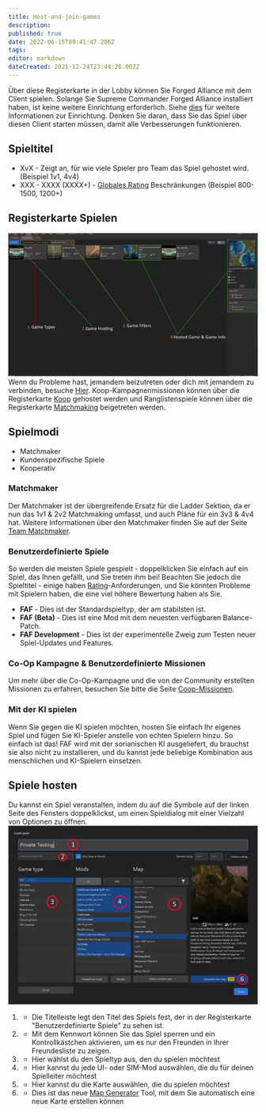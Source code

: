 ```yaml
---
title: Host-and-join-games
description: 
published: true
date: 2022-06-15T09:41:47.286Z
tags: 
editor: markdown
dateCreated: 2021-12-24T23:44:26.007Z
---
```


Über diese Registerkarte in der Lobby können Sie Forged Alliance mit dem Client spielen. Solange Sie Supreme Commander Forged Alliance installiert haben, ist keine weitere Einrichtung erforderlich.
Siehe [dies](/FAQ/Client-Setup) für weitere Informationen zur Einrichtung. Denken Sie daran, dass Sie das Spiel über diesen Client starten müssen, damit alle Verbesserungen funktionieren.

## Spieltitel
- XvX - Zeigt an, für wie viele Spieler pro Team das Spiel gehostet wird. (Beispiel 1v1, 4v4)
- XXX - XXXX (XXXX+) - [Globales Rating](/Rating-System) Beschränkungen (Beispiel 800-1500, 1200+)

## Registerkarte Spielen

![game-panel.png](/game-panel.png)
Wenn du Probleme hast, jemandem beizutreten oder dich mit jemandem zu verbinden, besuche [Hier](http://wiki.faforever.com/index.php?title=Connection_issues_and_solutions).
Koop-Kampagnenmissionen können über die Registerkarte [Koop](/Koop-Missionen) gehostet werden und Ranglistenspiele können über die Registerkarte [Matchmaking](/tmm) beigetreten werden.

## Spielmodi
- Matchmaker
- Kundenspezifische Spiele
- Kooperativ

### Matchmaker
Der Matchmaker ist der übergreifende Ersatz für die Ladder Sektion, da er nun das 1v1 & 2v2 Matchmaking umfasst, und auch Pläne für ein 3v3 & 4v4 hat. Weitere Informationen über den Matchmaker finden Sie auf der Seite [Team Matchmaker](/tmm).

### Benutzerdefinierte Spiele
So werden die meisten Spiele gespielt - doppelklicken Sie einfach auf ein Spiel, das Ihnen gefällt, und Sie treten ihm bei! Beachten Sie jedoch die Spieltitel - einige haben [Rating](/Rating-System)-Anforderungen, und Sie könnten Probleme mit Spielern haben, die eine viel höhere Bewertung haben als Sie.
- **FAF** - Dies ist der Standardspieltyp, der am stabilsten ist.
- **FAF (Beta)** - Dies ist eine Mod mit dem neuesten verfügbaren Balance-Patch.
- **FAF Development** - Dies ist der experimentelle Zweig zum Testen neuer Spiel-Updates und Features.

### Co-Op Kampagne & Benutzerdefinierte Missionen
Um mehr über die Co-Op-Kampagne und die von der Community erstellten Missionen zu erfahren, besuchen Sie bitte die Seite [Coop-Missionen](/Coop-Missionen).

### Mit der KI spielen
Wenn Sie gegen die KI spielen möchten, hosten Sie einfach Ihr eigenes Spiel und fügen Sie KI-Spieler anstelle von echten Spielern hinzu.
So einfach ist das! FAF wird mit der sorianischen KI ausgeliefert, du brauchst sie also nicht zu installieren, und du kannst jede beliebige Kombination aus menschlichen und KI-Spielern einsetzen.

## Spiele hosten
Du kannst ein Spiel veranstalten, indem du auf die Symbole auf der linken Seite des Fensters doppelklickst, um einen Spieldialog mit einer Vielzahl von Optionen zu öffnen.
![hosting-games.png](/hosting-games.png)
1) - Die Titelleiste legt den Titel des Spiels fest, der in der Registerkarte "Benutzerdefinierte Spiele" zu sehen ist.
2) - Mit dem Kennwort können Sie das Spiel sperren und ein Kontrollkästchen aktivieren, um es nur den Freunden in Ihrer Freundesliste zu zeigen.
3) - Hier wählst du den Spieltyp aus, den du spielen möchtest
4) - Hier kannst du jede UI- oder SIM-Mod auswählen, die du für deinen Spielleiter möchtest
5) - Hier kannst du die Karte auswählen, die du spielen möchtest
6) - Dies ist das neue [Map Generator](https://youtu.be/YBGopmjUMw4) Tool, mit dem Sie automatisch eine neue Karte erstellen können